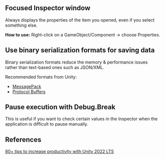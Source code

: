 ## Focused Inspector window

Always displays the properties of the item you opened, even if you select something else.

**How to use:** Right-click on a GameObject/Component -> choose Properties.

## Use binary serialization formats for saving data

Binary serialization formats reduce the memory & performance issues rather than text-based ones such as JSON/XML.

Recommended formats from Unity:

- [MessagePack](https://msgpack.org/index.html)
- [Protocol Buffers](https://protobuf.dev/)

## Pause execution with Debug.Break

This is useful if you want to check certain values in the Inspector when the application is difficult to pause manually.

## References

[80+ tips to increase productivity with Unity 2022 LTS](https://drive.google.com/file/d/1dwaq_49eaTp3H0IW2KCxiv3hc4uH1hyP/view)
